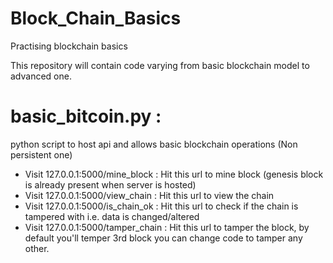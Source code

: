 # Block_Chain_Basics
Practising blockchain basics

This repository will contain code varying from basic blockchain model to advanced one.

# basic_bitcoin.py : 
python script to host api and allows basic blockchain operations (Non persistent one)
- Visit 127.0.0.1:5000/mine_block     : Hit this url to mine block (genesis block is already present when server is hosted)
- Visit 127.0.0.1:5000/view_chain     : Hit this url to view the chain
- Visit 127.0.0.1:5000/is_chain_ok    : Hit this url to check if the chain is tampered with i.e. data is changed/altered
- Visit 127.0.0.1:5000/tamper_chain   : Hit this url to tamper the block, by default you'll temper 3rd block you can change code to tamper any other.
